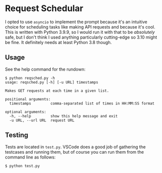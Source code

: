 # Request Schedular

I opted to use `asyncio` to implement the prompt because it's an intuitive choice for scheduling tasks like making API requests and because it's cool. This is written with Python 3.9.9, so I would run it with that to be *absolutely* safe, but I don't think I used anything particularly cutting-edge so 3.10 might be fine. It definitely needs at least Python 3.8 though.

## Usage

See the help command for the rundown:

```
$ python reqsched.py -h
usage: reqsched.py [-h] [-u URL] timestamps

Makes GET requests at each time in a given list.

positional arguments:
  timestamps         comma-separated list of times in HH:MM:SS format

optional arguments:
  -h, --help         show this help message and exit
  -u URL, --url URL  request URL
```

## Testing

Tests are located in `test.py`. VSCode does a good job of gathering the testcases and running them, but of course you can run them from the command line as follows:
```
$ python test.py
```
